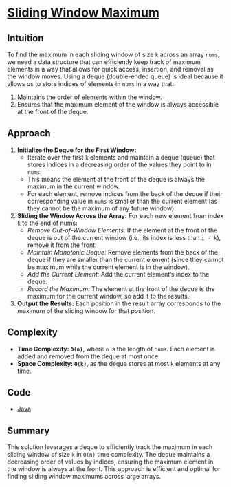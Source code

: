 # [Sliding Window Maximum](https://leetcode.com/problems/sliding-window-maximum/description/)

## Intuition

To find the maximum in each sliding window of size `k` across an array `nums`, we need a data structure that can
efficiently keep track of maximum elements in a way that allows for quick access, insertion, and removal as the window
moves. Using a deque (double-ended queue) is ideal because it allows us to store indices of elements in `nums` in a way
that:

1. Maintains the order of elements within the window.
2. Ensures that the maximum element of the window is always accessible at the front of the deque.

## Approach

1. **Initialize the Deque for the First Window:**
    - Iterate over the first `k` elements and maintain a deque (queue) that stores indices in a decreasing order of the
      values they point to in `nums`.
    - This means the element at the front of the deque is always the maximum in the current window.
    - For each element, remove indices from the back of the deque if their corresponding value in `nums` is smaller than
      the current element (as they cannot be the maximum of any future window).
2. **Sliding the Window Across the Array:** For each new element from index `k` to the end of nums:
    - *Remove Out-of-Window Elements:* If the element at the front of the deque is out of the current window (i.e., its
      index is less than `i - k`), remove it from the front.
    - *Maintain Monotonic Deque:* Remove elements from the back of the deque if they are smaller than the current
      element (since they cannot be maximum while the current element is in the window).
    - *Add the Current Element:* Add the current element’s index to the deque.
    - *Record the Maximum:* The element at the front of the deque is the maximum for the current window, so add it to
      the results.
3. **Output the Results:** Each position in the result array corresponds to the maximum of the sliding window for that
   position.

## Complexity

- **Time Complexity: `O(n)`**, where `n` is the length of `nums`. Each element is added and removed from the deque at
  most once.
- **Space Complexity: `O(k)`**, as the deque stores at most `k` elements at any time.

## Code

- [Java](../src/main/java/io/dksifoua/leetcode/slidingwindowmaximum/Solution.java)

## Summary

This solution leverages a deque to efficiently track the maximum in each sliding window of size `k` in `O(n)` time
complexity. The deque maintains a decreasing order of values by indices, ensuring the maximum element in the window is
always at the front. This approach is efficient and optimal for finding sliding window maximums across large arrays.